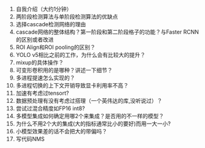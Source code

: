 1. 自我介绍（大约1分钟）
2. 两阶段检测算法与单阶段检测算法的优缺点
3. 选择cascade检测网络的理由
4. cascade网络的整体结构？第一阶段和第二阶段格子的功能？与Faster RCNN的区别或者改进
5. ROI Align和ROI pooling的区别？
6. YOLO v5相比之前的工作，为什么会有比较大的提升？
7. mixup的具体操作？
8. 可变形卷积用的是哪种？讲述一下细节？
9. 多进程提速怎么实现的？
10. 多进程切换的上下文开销导致显卡利用率不高？
11. 加速有考虑过tensort?
12. 数据预处理有没有考虑过搭理（一个英伟达的库,没听说过）？
13. 尝试过混合精度如FP16 int8?
14. 多模型集成如何确定用哪2个来集成？是否用的不一样的模型？
15. 为什么不用2个大的集成(大的指标通常比小的要好)而用一大一小?
16. 小模型效果差的话不会把大的带偏吗？
17. 写代码NMS

